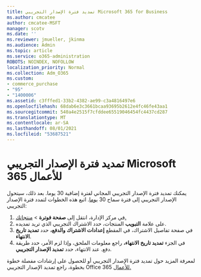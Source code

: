 ```yaml
---
title: تمديد فترة الإصدار التجريبي Microsoft 365 for Business
ms.author: cmcatee
author: cmcatee-MSFT
manager: scotv
ms.date: ''
ms.reviewer: jmueller, jkinma
ms.audience: Admin
ms.topic: article
ms.service: o365-administration
ROBOTS: NOINDEX, NOFOLLOW
localization_priority: Normal
ms.collection: Adm_O365
ms.custom:
- commerce_purchase
- "95"
- "1400006"
ms.assetid: c3fffed1-33b2-4382-ae99-c3a4816497e6
ms.openlocfilehash: 68dab6e3c3661bcaa93695b2612e4fc46fe43aa1
ms.sourcegitcommit: 540a4e2515f7cfddee65519046454fc4437cd287
ms.translationtype: MT
ms.contentlocale: ar-SA
ms.lasthandoff: 08/01/2021
ms.locfileid: "53687521"
---
```

# <a name="extend-your-trial-for-microsoft-365-for-business"></a>تمديد فترة الإصدار التجريبي Microsoft 365 للأعمال

يمكنك تمديد فترة الإصدار التجريبي المجاني لفترة إضافية 30 يوما. بعد ذلك، سيتحول الإصدار التجريبي إلى فترة سماح 30 [يوما](/alchemyinsights/grace-period-for-microsoft-365-free-trial). اتبع هذه الخطوات لتمدد فترة الإصدار التجريبي:
  
1. في مركز الإدارة، انتقل إلى **صفحة فوترة** \> [منتجاتك.](https://go.microsoft.com/fwlink/p/?linkid=842054)
2. على علامة **التبويب** المنتجات، حدد الاشتراك التجريبي الذي تريد تمديده.
3. في صفحة تفاصيل الاشتراك، في المقطع **إعدادات الاشتراك والدفع،** حدد **تمديد تاريخ الانتهاء**.
4. في الجزء **تمديد تاريخ الانتهاء،** راجع معلومات الملحق، وإذا لزم الأمر، حدد طريقة دفع. عند الانتهاء، حدد **تمديد الإصدار التجريبي**.

لمعرفة المزيد حول تمديد فترة الإصدار التجريبي أو للحصول على إرشادات مفصلة خطوة بخطوة، راجع تمديد الإصدار التجريبي Office 365 [للأعمال.](/microsoft-365/commerce/extend-your-trial)